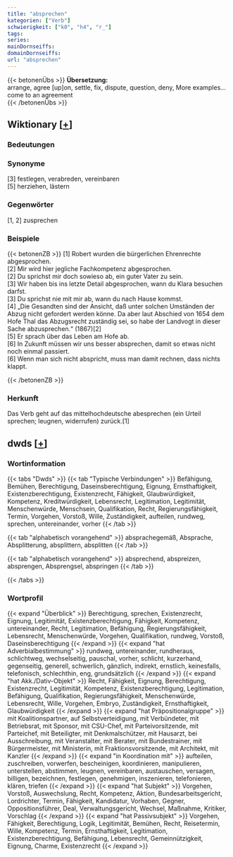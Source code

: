 ```yaml
---
title: "absprechen"
kategorien: ["Verb"]
schwierigkeit: ["k0", "h4", "r_"]
tags:
series:
mainDornseiffs:
domainDornseiffs:
url: "absprechen"
---
```


{{< betonenÜbs >}}
**Übersetzung:**  
arrange, agree [up]on, settle, fix, dispute, question, deny, More examples...  
come to  an agreement  
{{< /betonenÜbs >}}

## Wiktionary [[+](https://de.wiktionary.org/wiki/absprechen)]

### Bedeutungen

### Synonyme
[3] festlegen, verabreden, vereinbaren  
[5] herziehen, lästern  

### Gegenwörter
[1, 2] zusprechen  

### Beispiele
{{< betonenZB >}}
[1] Robert wurden die bürgerlichen Ehrenrechte abgesprochen.  
[2] Mir wird hier jegliche Fachkompetenz abgesprochen.  
[2] Du sprichst mir doch sowieso ab, ein guter Vater zu sein.  
[3] Wir haben bis ins letzte Detail abgesprochen, wann du Klara besuchen darfst.  
[3] Du sprichst nie mit mir ab, wann du nach Hause kommst.  
[4] „Die Gesandten sind der Ansicht, daß unter solchen Umständen der Abzug nicht gefordert werden könne. Da aber laut Abschied von 1654 dem Hofe Thal das Abzugsrecht zuständig sei, so habe der Landvogt in dieser Sache abzusprechen.“ (1867)[2]  
[5] Er sprach über das Leben am Hofe ab.  
[6] In Zukunft müssen wir uns besser absprechen, damit so etwas nicht noch einmal passiert.  
[6] Wenn man sich nicht abspricht, muss man damit rechnen, dass nichts klappt.  

{{< /betonenZB >}}
### Herkunft
Das Verb geht auf das mittelhochdeutsche abesprechen (ein Urteil sprechen; leugnen, widerrufen) zurück.[1]  



## dwds [[+](https://www.dwds.de/wb/absprechen)]

### Wortinformation
{{< tabs "Dwds" >}}
{{< tab "Typische Verbindungen" >}}
Befähigung, Bemühen, Berechtigung, Daseinsberechtigung, Eignung, Ernsthaftigkeit, Existenzberechtigung, Existenzrecht, Fähigkeit, Glaubwürdigkeit, Kompetenz, Kreditwürdigkeit, Lebensrecht, Legitimation, Legitimität, Menschenwürde, Menschsein, Qualifikation, Recht, Regierungsfähigkeit, Termin, Vorgehen, Vorstoß, Wille, Zuständigkeit, aufteilen, rundweg, sprechen, untereinander, vorher
{{< /tab >}}

{{< tab "alphabetisch vorangehend" >}}
absprachegemäß, Absprache, Absplitterung, absplittern, absplitten
{{< /tab >}}

{{< tab "alphabetisch vorangehend" >}}
absprechend, abspreizen, absprengen, Absprengsel, abspringen
{{< /tab >}}

{{< /tabs >}}

### Wortprofil
{{< expand "Überblick" >}} Berechtigung, sprechen, Existenzrecht, Eignung, Legitimität, Existenzberechtigung, Fähigkeit, Kompetenz, untereinander, Recht, Legitimation, Befähigung, Regierungsfähigkeit, Lebensrecht, Menschenwürde, Vorgehen, Qualifikation, rundweg, Vorstoß, Daseinsberechtigung {{< /expand >}}
{{< expand "hat Adverbialbestimmung" >}} rundweg, untereinander, rundheraus, schlichtweg, wechselseitig, pauschal, vorher, schlicht, kurzerhand, gegenseitig, generell, schwerlich, gänzlich, indirekt, ernstlich, keinesfalls, telefonisch, schlechthin, eng, grundsätzlich {{< /expand >}}
{{< expand "hat Akk./Dativ-Objekt" >}} Recht, Fähigkeit, Eignung, Berechtigung, Existenzrecht, Legitimität, Kompetenz, Existenzberechtigung, Legitimation, Befähigung, Qualifikation, Regierungsfähigkeit, Menschenwürde, Lebensrecht, Wille, Vorgehen, Embryo, Zuständigkeit, Ernsthaftigkeit, Glaubwürdigkeit {{< /expand >}}
{{< expand "hat Präpositionalgruppe" >}} mit Koalitionspartner, auf Selbstverteidigung, mit Verbündeter, mit Betriebsrat, mit Sponsor, mit CSU-Chef, mit Parteivorsitzende, mit Parteichef, mit Beteiligter, mit Denkmalschützer, mit Hausarzt, bei Ausschreibung, mit Veranstalter, mit Berater, mit Bundestrainer, mit Bürgermeister, mit Ministerin, mit Fraktionsvorsitzende, mit Architekt, mit Kanzler {{< /expand >}}
{{< expand "in Koordination mit" >}} aufteilen, zuschreiben, vorwerfen, bescheinigen, koordinieren, manipulieren, unterstellen, abstimmen, leugnen, vereinbaren, austauschen, versagen, billigen, bezeichnen, festlegen, genehmigen, inszenieren, telefonieren, klären, triefen {{< /expand >}}
{{< expand "hat Subjekt" >}} Vorgehen, Vorstoß, Auswechslung, Recht, Kompetenz, Aktion, Bundesarbeitsgericht, Lordrichter, Termin, Fähigkeit, Kandidatur, Vorhaben, Gegner, Oppositionsführer, Deal, Verwaltungsgericht, Wechsel, Maßnahme, Kritiker, Vorschlag {{< /expand >}}
{{< expand "hat Passivsubjekt" >}} Vorgehen, Fähigkeit, Berechtigung, Logik, Legitimität, Bemühen, Recht, Reisetermin, Wille, Kompetenz, Termin, Ernsthaftigkeit, Legitimation, Existenzberechtigung, Befähigung, Lebensrecht, Gemeinnützigkeit, Eignung, Charme, Existenzrecht {{< /expand >}}


